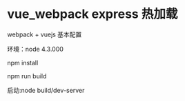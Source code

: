# vue_webpack express 热加载
webpack + vuejs 基本配置


环境：node 4.3.000

npm install

npm run build


启动:node build/dev-server
